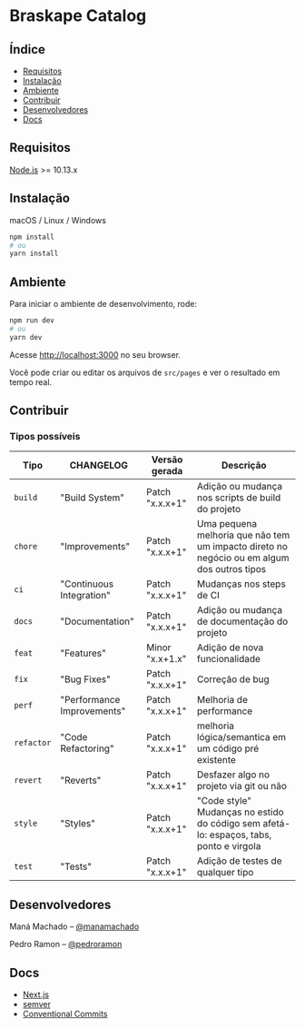 # Braskape Catalog

<!-- BADGES -->

## Índice

- [Requisitos](#requisitos)
- [Instalação](#instalação)
- [Ambiente](#ambiente)
- [Contribuir](#contribuir)
- [Desenvolvedores](#desenvolvedores)
- [Docs](#docs)

## Requisitos

[Node.js] >= 10.13.x

## Instalação

macOS / Linux / Windows

```sh
npm install
# ou
yarn install
```

## Ambiente

Para iniciar o ambiente de desenvolvimento, rode:

```bash
npm run dev
# ou
yarn dev
```

Acesse [http://localhost:3000](http://localhost:3000) no seu browser.

Você pode criar ou editar os arquivos de `src/pages` e ver o resultado em tempo real.

## Contribuir

<!-- DESCRIÇÃO -->

### Tipos possíveis

Tipo       | CHANGELOG                  | Versão gerada   | Descrição
-----------|----------------------------|-----------------|-------------------------------------------------------------------------------------------
`build`    | "Build System"             | Patch "x.x.x+1" | Adição ou mudança nos scripts de build do projeto
`chore`    | "Improvements"             | Patch "x.x.x+1" | Uma pequena melhoria que não tem um impacto direto no negócio ou em algum dos outros tipos
`ci`       | "Continuous Integration"   | Patch "x.x.x+1" | Mudanças nos steps de CI
`docs`     | "Documentation"            | Patch "x.x.x+1" | Adição ou mudança de documentação do projeto
`feat`     | "Features"                 | Minor "x.x+1.x" | Adição de nova funcionalidade
`fix`      | "Bug Fixes"                | Patch "x.x.x+1" | Correção de bug
`perf`     | "Performance Improvements" | Patch "x.x.x+1" | Melhoria de performance
`refactor` | "Code Refactoring"         | Patch "x.x.x+1" | melhoria lógica/semantica em um código pré existente
`revert`   | "Reverts"                  | Patch "x.x.x+1" | Desfazer algo no projeto via git ou não
`style`    | "Styles"                   | Patch "x.x.x+1" | "Code style" Mudanças no estido do código sem afetá-lo: espaços, tabs, ponto e virgola
`test`     | "Tests"                    | Patch "x.x.x+1" | Adição de testes de qualquer tipo


## Desenvolvedores
Maná Machado – [@manamachado](https://github.com/manamachado)

Pedro Ramon – [@pedroramon](https://github.com/pedroramon)
## Docs

* [Next.js](https://nextjs.org/docs)
* [semver](https://semver.org/lang/pt-BR/)
* [Conventional Commits](https://www.conventionalcommits.org/pt-br/v1.0.0/)

[Node.js]:(https://nodejs.org/)
